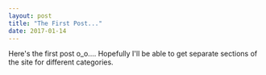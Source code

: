 ```yaml
---
layout: post
title: "The First Post..."
date: 2017-01-14
---
```


<link rel="stylesheet" type="text/css"  href="/keiths-site/css/main.css">

Here's the first post o_o.... Hopefully I'll be able to get separate sections of the site for different categories.
